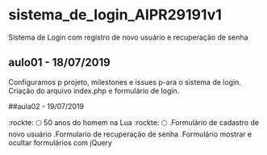 # sistema_de_login_AIPR29191v1
Sistema de Login com registro de novo usuário e recuperação de senha

## aulo01 - 18/07/2019
Configuramos p projeto, milestones e issues p-ara o sistema de login.
Criação do arquivo index.php e formulário de login.

##aula02 - 19/07/2019

:rockte: :full_moon: 50 anos do homem na Lua :rockte: :full_moon:
.Formulário de cadastro de novo usuário
.Formulario de recuperação de senha
.Formulário mostrar e ocultar formulários com jQuery
